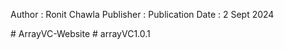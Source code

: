 Author : Ronit Chawla
Publisher : 
Publication Date : 2 Sept 2024
 
#   A r r a y V C - W e b s i t e  
 #   a r r a y V C 1 . 0 . 1  
 